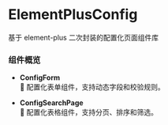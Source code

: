 # ElementPlusConfig

基于 element-plus 二次封装的配置化页面组件库

### 组件概览

- **ConfigForm**  
  📑 配置化表单组件，支持动态字段和校验规则。

- **ConfigSearchPage**  
  🔎 配置化表格组件，支持分页、排序和筛选。
